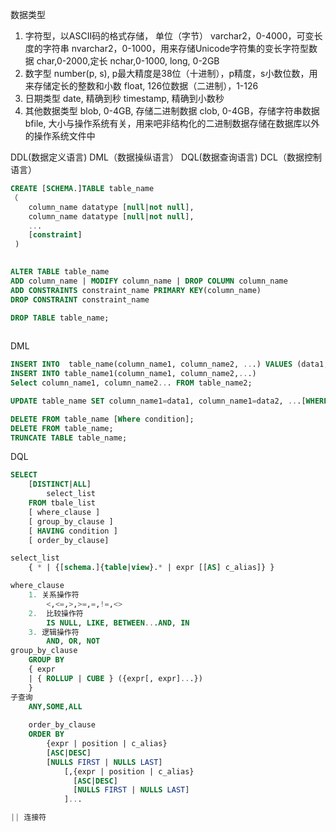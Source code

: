 数据类型
1. 字符型，以ASCII码的格式存储，
	单位（字节）
	varchar2，0-4000，可变长度的字符串
	nvarchar2，0-1000，用来存储Unicode字符集的变长字符型数据
	char,0-2000,定长
	nchar,0-1000,
	long, 0-2GB
2. 数字型
	number(p, s), p最大精度是38位（十进制），p精度，s小数位数，用来存储定长的整数和小数
	float, 126位数据（二进制），1-126
3. 日期类型
	date, 精确到秒
	timestamp, 精确到小数秒
4. 其他数据类型
	blob, 0-4GB, 存储二进制数据
	clob, 0-4GB，存储字符串数据
	bfile, 大小与操作系统有关，用来吧非结构化的二进制数据存储在数据库以外的操作系统文件中



DDL(数据定义语言)
DML（数据操纵语言）
DQL(数据查询语言)
DCL（数据控制语言）

```sql
CREATE [SCHEMA.]TABLE table_name
（
	column_name datatype [null|not null],
	column_name datatype [null|not null],
	...
	[constraint]
 )
 

ALTER TABLE table_name 
ADD column_name | MODIFY column_name | DROP COLUMN column_name
ADD CONSTRAINTS constraint_name PRIMARY KEY(column_name)
DROP CONSTRAINT constraint_name

DROP TABLE table_name;
 

```

DML
```sql
INSERT INTO  table_name(column_name1, column_name2, ...) VALUES (data1, data2...);
INSERT INTO table_name1(column_name1, column_name2,...)
Select column_name1, column_name2... FROM table_name2;

UPDATE table_name SET column_name1=data1, column_name1=data2, ...[WHERE condition];

DELETE FROM table_name [Where condition];
DELETE FROM table_name;
TRUNCATE TABLE table_name;
```

DQL
```sql
SELECT
	[DISTINCT|ALL]
		select_list
	FROM tbale_list
	[ where_clause ]
	[ group_by_clause ]
	[ HAVING condition ]
	[ order_by_clause]

select_list
	{ * | {[schema.]{table|view}.* | expr [[AS] c_alias]} }

where_clause
	1. 关系操作符
		<,<=,>,>=,=,!=,<>
	2.	比较操作符
		IS NULL, LIKE, BETWEEN...AND, IN
	3. 逻辑操作符
		AND, OR, NOT
group_by_clause
	GROUP BY
	{ expr
	| { ROLLUP | CUBE } ({expr[, expr]...})
	}
子查询
	ANY,SOME,ALL
	
	order_by_clause
	ORDER BY 
		{expr | position | c_alias}
		[ASC|DESC]
		[NULLS FIRST | NULLS LAST]
			[,{expr | position | c_alias}
			  [ASC|DESC]
		 	  [NULLS FIRST | NULLS LAST]
			]...

|| 连接符
```
